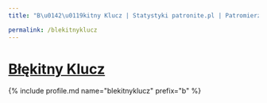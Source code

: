 ```yaml
---
title: "B\u0142\u0119kitny Klucz | Statystyki patronite.pl | Patromierz"

permalink: /blekitnyklucz
---
```


# [Błękitny Klucz](https://patronite.pl/blekitnyklucz)

{% include profile.md name="blekitnyklucz" prefix="b" %}
